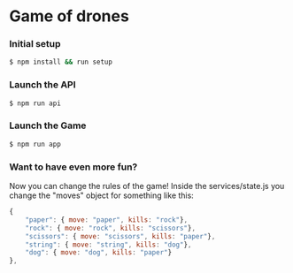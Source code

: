 # Game of drones
### Initial setup
```sh
$ npm install && run setup
```
### Launch the API
```sh
$ npm run api
```
### Launch the Game
```sh
$ npm run app
```
### Want to have even more fun?
Now you can change the rules of the game!
Inside the services/state.js you change the "moves" object for something like this:
```javascript
{
    "paper": { move: "paper", kills: "rock"},
    "rock": { move: "rock", kills: "scissors"},
    "scissors": { move: "scissors", kills: "paper"},
    "string": { move: "string", kills: "dog"},
    "dog": { move: "dog", kills: "paper"}
},
```
